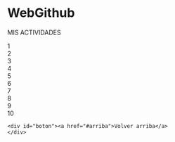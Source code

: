# WebGithub
<!DOCTYPE html>
<html>
  <head>
    <meta charset="utf-8">
    <meta lang="es">
    <meta name="Mike">
    <meta name="viewport" content="width=device-width"/>
    <title>Actividades de Mike</title>
    <link rel="stylesheet" media="only screen and (min-width: 360px)" href="mobil.css">
    <link rel="stylesheet" media="only screen and (min-width: 1068px)" href="pc.css">
    <link rel="preconnect" href="https://fonts.gstatic.com">
    <link href="https://fonts.googleapis.com/css2?family=Chakra+Petch&display=swap" rel="stylesheet">
  </head>
  <body>
    <a name="arriba"><p>MIS ACTIVIDADES</p><div id="milogo"></div>
    <div class="cuadros" id="actividades">1</div>
    <div class="cuadros">2</div>
    <div class="cuadros">3</div>
    <div class="cuadros">4</div>
    <div class="cuadros">5</div>
    <div class="cuadros">6</div>
    <div class="cuadros">7</div>
    <div class="cuadros">8</div>
    <div class="cuadros">9</div>
    <div class="cuadros">10</div>

    <div id="boton"><a href="#arriba">Volver arriba</a>
    </div>

  </body>
</html>

